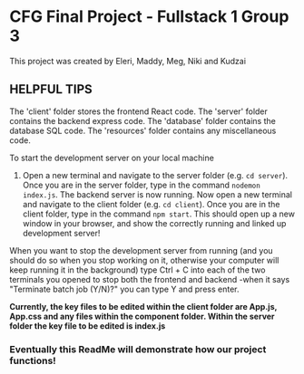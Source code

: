 # CFG Final Project - Fullstack 1 Group 3

This project was created by Eleri, Maddy, Meg, Niki and Kudzai 

## HELPFUL TIPS

The 'client' folder stores the frontend React code. The 'server' folder contains the backend express code. The 'database' folder contains the database SQL code. The 'resources' folder contains any miscellaneous code. 

To start the development server on your local machine
1. Open a new terminal and navigate to the server folder (e.g. `cd server`). Once you are in the server folder, type in the command `nodemon index.js`. The backend server is now running. Now open a new terminal and navigate to the client folder (e.g. `cd client`). Once you are in the client folder, type in the command `npm start`. This should open up a new window in your browser, and show the correctly running and linked up development server!

When you want to stop the development server from running (and you should do so when you stop working on it, otherwise your computer will keep running it in the background) type Ctrl + C into each of the two terminals you opened to stop both the frontend and backend -when it says "Terminate batch job (Y/N)?" you can type Y and press enter.

**Currently, the key files to be edited within the client folder are App.js, App.css and any files within the component folder. Within the server folder the key file to be edited is index.js**

### Eventually this ReadMe will demonstrate how our project functions!